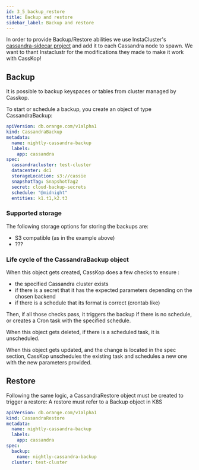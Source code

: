 ```yaml
---
id: 3_5_backup_restore
title: Backup and restore
sidebar_label: Backup and restore
---
```


In order to provide Backup/Restore abilities we use InstaCluster's [cassandra-sidecar project](https://github.com/instaclustr/cassandra-sidecar) and add it to each Cassandra node to spawn. We want to thant Instaclustr for the modifications they made to make it work with CassKop!

## Backup

It is possible to backup keyspaces or tables from cluster managed by Casskop.

To start or schedule a backup, you create an object of type CassandraBackup:

```yaml
apiVersion: db.orange.com/v1alpha1
kind: CassandraBackup
metadata:
  name: nightly-cassandra-backup
  labels:
    app: cassandra
spec:
  cassandracluster: test-cluster
  datacenter: dc1
  storageLocation: s3://cassie
  snapshotTag: SnapshotTag2
  secret: cloud-backup-secrets
  schedule: "@midnight"
  entities: k1.t1,k2.t3
```

### Supported storage

The following storage options for storing the backups are:

- S3 compatible (as in the example above)
- ???

### Life cycle of the CassandraBackup object

When this object gets created, CassKop does a few checks to ensure :

- the specified Cassandra cluster exists
- if there is a secret that it has the expected parameters depending on the chosen backend
- if there is a schedule that its format is correct (crontab like)

Then, if all those checks pass, it triggers the backup if there is no schedule, or creates a Cron task with the specified schedule.

When this object gets deleted, if there is a scheduled task, it is unscheduled.

When this object gets updated, and the change is located in the spec section, CassKop unschedules the existing task and schedules a new one with the new parameters provided.

## Restore

Following the same logic, a CassandraRestore object must be created to trigger a restore:
A restore must refer to a Backup object in K8S

```yaml
apiVersion: db.orange.com/v1alpha1
kind: CassandraRestore
metadata:
  name: nightly-cassandra-backup
  labels:
    app: cassandra
spec:
  backup:
    name: nightly-cassandra-backup
  cluster: test-cluster
```
